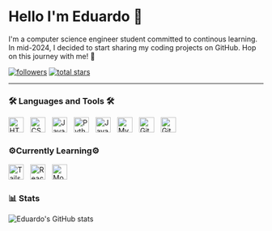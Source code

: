 # Hello I'm Eduardo 👋


I'm a computer science engineer student committed to continous learning. In mid-2024, I decided to start sharing my coding projects on GitHub. Hop on this journey with me! 😬

<p align="left">
      <a href="https://github.com/EduardoYaguar?tab=followers">
         <img alt="followers" title="Follow me on Github" src="https://custom-icon-badges.demolab.com/github/followers/EduardoYaguar?color=236ad3&labelColor=1155ba&style=for-the-badge&logo=person-add&label=Follow&logoColor=white"/></a>
      <a href="https://github.com/EduardoYaguar?tab=repositories&sort=stargazers">
         <img alt="total stars" title="Total stars on GitHub" src="https://custom-icon-badges.demolab.com/github/stars/EduardoYaguar?color=55960c&style=for-the-badge&labelColor=488207&logo=star"/></a>
</p>

---

### 🛠️ Languages and Tools 🛠️
<img align="left" alt="HTML" width="30px" style="padding-right:10px;" src="https://cdn.jsdelivr.net/gh/devicons/devicon@latest/icons/html5/html5-original-wordmark.svg"/>
<img align="left" alt="CSS" width="30px" style="padding-right:10px;" src="https://cdn.jsdelivr.net/gh/devicons/devicon@latest/icons/css3/css3-original.svg"/>
<img align="left" alt="JavaScript" width="30px" style="padding-right:10px;" src="https://cdn.jsdelivr.net/gh/devicons/devicon@latest/icons/javascript/javascript-original.svg"/>
<img align="left" alt="Python" width="30px" style="padding-right:10px;" src="https://cdn.jsdelivr.net/gh/devicons/devicon@latest/icons/python/python-original.svg"/>
<img align="left" alt="Java" width="30px" style="padding-right:10px;" src="https://cdn.jsdelivr.net/gh/devicons/devicon@latest/icons/java/java-original.svg"/>
<img align="left" alt="MySQL" width="30px" style="padding-right:10px;" src="https://cdn.jsdelivr.net/gh/devicons/devicon@latest/icons/mysql/mysql-original-wordmark.svg"/>
<img align="left" alt="GitHub" width="30px" style="padding-right:10px;" src="https://cdn.jsdelivr.net/gh/devicons/devicon@latest/icons/github/github-original.svg"/>
<img align="left" alt="Git" width="30px" style="padding-right:10px;" src="https://cdn.jsdelivr.net/gh/devicons/devicon@latest/icons/git/git-original.svg"/>
<br />

#


### ⚙️Currently Learning⚙️
<img align="left" alt="Tailswind" width="30px" style="padding-right:10px;" src="https://cdn.jsdelivr.net/gh/devicons/devicon@latest/icons/tailwindcss/tailwindcss-original.svg"/>
<img align="left" alt="React" width="30px" style="padding-right:10px;" src="https://cdn.jsdelivr.net/gh/devicons/devicon@latest/icons/react/react-original.svg"/>
<img align="left" alt="MongoDB" width="30px" style="padding-right:10px;" src="https://cdn.jsdelivr.net/gh/devicons/devicon@latest/icons/mongodb/mongodb-original-wordmark.svg"/>

<br />

#

### 📊 Stats

![Eduardo's GitHub stats](https://github-readme-stats.vercel.app/api?username=eduardoyaguar&show_icons=true&theme=gruvbox)
